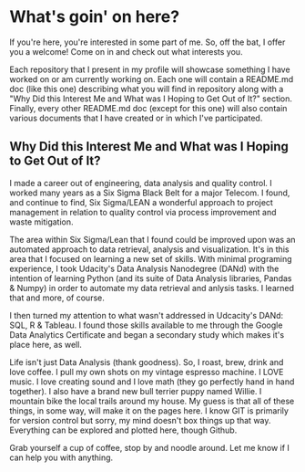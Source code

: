 # What's goin' on here?

If you're here, you're interested in some part of me.  So, off the bat, I offer you a welcome!  Come on in and check out what interests you.

Each repository that I present in my profile will showcase something I have worked on or am currently working on.  Each one will contain a README.md doc (like this one) describing what you will find in repository along with a "Why Did this Interest Me and What was I Hoping to Get Out of It?" section.  Finally, every other README.md doc (except for this one) will also contain various documents that I have created or in which I've participated.

## Why Did this Interest Me and What was I Hoping to Get Out of It?

I made a career out of engineering, data analysis and quality control.  I worked many years as a Six Sigma Black Belt for a major Telecom.  I found, and continue to find, Six Sigma/LEAN a wonderful approach to project management in relation to quality control via process improvement and waste mitigation.  

The area within Six Sigma/Lean that I found could be improved upon was an automated approach to data retrieval, analysis and visualization.  It's in this area that I focused on learning a new set of skills.  With minimal programing experience, I took Udacity's Data Analysis Nanodegree (DANd) with the intention of learning Python (and its suite of Data Analysis libraries, Pandas & Numpy) in order to automate my data retrieval and anlysis tasks.  I learned that and more, of course.

I then turned my attention to what wasn't addressed in Udcacity's DANd: SQL, R & Tableau.  I found those skills available to me through the Google Data Analytics Certificate and began a secondary study which makes it's place here, as well.

Life isn't just Data Analysis (thank goodness).  So, I roast, brew, drink and love coffee.  I pull my own shots on my vintage espresso machine.  I LOVE music.  I love creating sound and I love math (they go perfectly hand in hand together).  I also have a brand new bull terrier puppy named Willie.  I mountain bike the local trails around my house.  My guess is that all of these things, in some way, will make it on the pages here.  I know GIT is primarily for version control but sorry, my mind doesn't box things up that way.  Everything can be explored and plotted here, though Github.

Grab yourself a cup of coffee, stop by and noodle around.  Let me know if I can help you with anything.  
